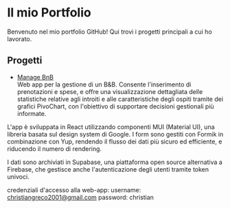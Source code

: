 # Il mio Portfolio

Benvenuto nel mio portfolio GitHub! Qui trovi i progetti principali a cui ho lavorato.

## Progetti

- [Manage BnB](https://github.com/christiangreco-01/manage-bnb)  
Web app per la gestione di un B&B.
Consente l'inserimento di prenotazioni e spese, e offre una visualizzazione dettagliata delle statistiche relative agli introiti e alle caratteristiche degli ospiti tramite dei grafici PivoChart, con l'obiettivo di supportare decisioni gestionali più informate.

L'app è sviluppata in React utilizzando componenti MUI (Material UI), una libreria basata sul design system di Google. I form sono gestiti con Formik in combinazione con Yup, rendendo il flusso dei dati più sicuro ed efficiente, e riducendo il numero di rendering.

I dati sono archiviati in Supabase, una piattaforma open source alternativa a Firebase, che gestisce anche l'autenticazione degli utenti tramite token univoci.

credenziali d'accesso alla web-app:
username: christiangreco2001@gmail.com
password: christian
